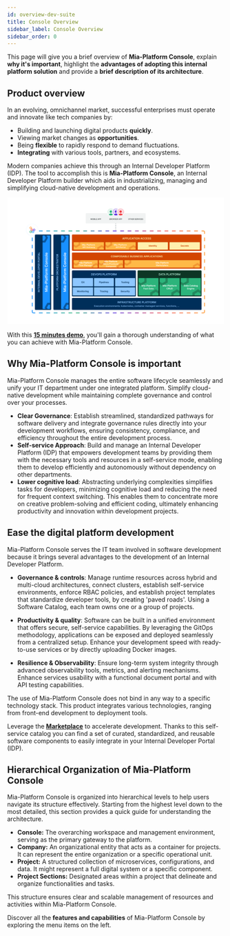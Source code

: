 ```yaml
---
id: overview-dev-suite
title: Console Overview
sidebar_label: Console Overview
sidebar_order: 0
---
```

This page will give you a brief overview of **Mia-Platform Console**, explain **why it's important**, highlight the **advantages of adopting this internal platform solution** and provide a **brief description of its architecture**. 

## Product overview 

In an evolving, omnichannel market, successful enterprises must operate and innovate like tech companies by:

* Building and launching digital products **quickly**.
* Viewing market changes as **opportunities**.
* Being **flexible** to rapidly respond to demand fluctuations.
* **Integrating** with various tools, partners, and ecosystems.

Modern companies achieve this through an Internal Developer Platform (IDP). The tool to accomplish this is **Mia-Platform Console**, an Internal Developer Platform builder which aids in industrializing, managing and simplifying cloud-native development and operations.

![Mia-Platform Console Overview](img/Mia-Platform-infographic-overview.png)

With this **[15 minutes demo](https://mia-platform.eu/library/console-demo-video/)**, you'll gain a thorough understanding of what you can achieve with Mia-Platform Console.

## Why Mia-Platform Console is important

Mia-Platform Console manages the entire software lifecycle seamlessly and unify your IT department under one integrated platform. Simplify cloud-native development while maintaining complete governance and control over your processes.

* **Clear Governance**: Establish streamlined, standardized pathways for software delivery and integrate governance rules directly into your development workflows, ensuring consistency, compliance, and efficiency throughout the entire development process.
* **Self-service Approach**: Build and manage an Internal Developer Platform (IDP) that empowers development teams by providing them with the necessary tools and resources in a self-service mode, enabling them to develop efficiently and autonomously without dependency on other departments.
* **Lower cognitive load**: Abstracting underlying complexities simplifies tasks for developers, minimizing cognitive load and reducing the need for frequent context switching. This enables them to concentrate more on creative problem-solving and efficient coding, ultimately enhancing productivity and innovation within development projects.

## Ease the digital platform development

Mia-Platform Console serves the IT team involved in software development because it brings several advantages to the development of an Internal Developer Platform.

- **Governance & controls**: Manage runtime resources across hybrid and multi-cloud architectures, connect clusters, establish self-service environments, enforce RBAC policies, and establish project templates that standardize developer tools, by creating 'paved roads'.
Using a Software Catalog, each team owns one or a group of projects.

* **Productivity & quality**: Software can be built in a unified environment that offers secure, self-service capabilities. By leveraging the GitOps methodology, applications can be exposed and deployed seamlessly from a centralized setup.
Enhance your development speed with ready-to-use services or by directly uploading Docker images.

* **Resilience & Observability**: Ensure long-term system integrity through advanced observability tools, metrics, and alerting mechanisms.
Enhance services usability with a functional document portal and with API testing capabilities.

The use of Mia-Platform Console does not bind in any way to a specific technology stack. This product integrates various technologies, ranging from front-end development to deployment tools.

Leverage the **[Marketplace](/marketplace/overview_marketplace.md)** to accelerate development. Thanks to this self-service catalog you can find a set of curated, standardized, and reusable software components to easily integrate in your Internal Developer Portal (IDP). 

## Hierarchical Organization of Mia-Platform Console

Mia-Platform Console is organized into hierarchical levels to help users navigate its structure effectively. Starting from the highest level down to the most detailed, this section provides a quick guide for understanding the architecture.

- **Console:** The overarching workspace and management environment, serving as the primary gateway to the platform.
- **Company:** An organizational entity that acts as a container for projects. It can represent the entire organization or a specific operational unit.
- **Project:** A structured collection of microservices, configurations, and data. It might represent a full digital system or a specific component.
- **Project Sections:** Designated areas within a project that delineate and organize functionalities and tasks.

This structure ensures clear and scalable management of resources and activities within Mia-Platform Console.

Discover all the **features and capabilities** of Mia-Platform Console by exploring the menu items on the left.